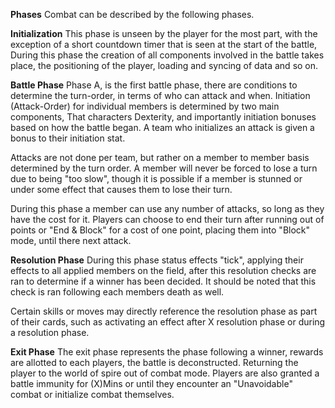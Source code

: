 **Phases**
Combat can be described by the following phases.

**Initialization**
This phase is unseen by the player for the most part, with the exception of a short countdown timer that is seen at the start of the battle, During this phase the creation of all components involved in the battle takes place, the positioning of the player, loading and syncing of data and so on.

**Battle Phase**
Phase A, is the first battle phase, there are conditions to determine the turn-order, in terms of who can attack and when. Initiation (Attack-Order) for individual members is determined by two main components, That characters Dexterity, and importantly initiation bonuses based on how the battle began. A team who initializes an attack is given a bonus to their initiation stat.

Attacks are not done per team, but rather on a member to member basis determined by the turn order. A member will never be forced to lose a turn due to being "too slow", though it is possible if a member is stunned or under some effect that causes them to lose their turn.

During this phase a member can use any number of attacks, so long as they have the cost for it. Players can choose to end their turn after running out of points or "End & Block" for a cost of one point, placing them into "Block" mode, until there next attack.

**Resolution Phase**
During this phase status effects "tick", applying their effects to all applied members on the field, after this resolution checks are ran to determine if a winner has been decided. It should be noted that this check is ran following each members death as well.

Certain skills or moves may directly reference the resolution phase as part of their cards, such as activating an effect after X resolution phase or during a resolution phase.

**Exit Phase**
The exit phase represents the phase following a winner, rewards are allotted to each players, the battle is deconstructed. Returning the player to the world of spire out of combat mode. Players are also granted a battle immunity for (X)Mins or until they encounter an "Unavoidable" combat or initialize combat themselves.



